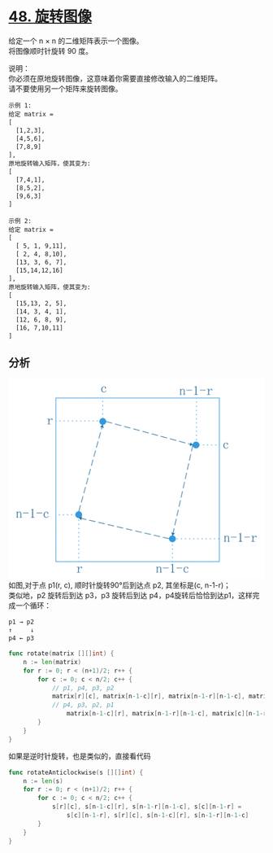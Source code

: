 # [48. 旋转图像](https://leetcode-cn.com/problems/rotate-image)
给定一个 n × n 的二维矩阵表示一个图像。  
将图像顺时针旋转 90 度。

说明：  
你必须在原地旋转图像，这意味着你需要直接修改输入的二维矩阵。  
请不要使用另一个矩阵来旋转图像。
```
示例 1:
给定 matrix =
[
  [1,2,3],
  [4,5,6],
  [7,8,9]
],
原地旋转输入矩阵，使其变为:
[
  [7,4,1],
  [8,5,2],
  [9,6,3]
]

示例 2:
给定 matrix =
[
  [ 5, 1, 9,11],
  [ 2, 4, 8,10],
  [13, 3, 6, 7],
  [15,14,12,16]
],
原地旋转输入矩阵，使其变为:
[
  [15,13, 2, 5],
  [14, 3, 4, 1],
  [12, 6, 8, 9],
  [16, 7,10,11]
]
```
## 分析
![](rotateMatrix.png)  
如图,对于点 p1(r, c), 顺时针旋转90°后到达点 p2, 其坐标是(c, n-1-r)；  
类似地，p2 旋转后到达 p3，p3 旋转后到达 p4，p4旋转后恰恰到达p1，这样完成一个循环：
```
p1 → p2
↑     ↓
p4 ← p3
```

```go
func rotate(matrix [][]int) {
	n := len(matrix)
	for r := 0; r < (n+1)/2; r++ {
		for c := 0; c < n/2; c++ {
			// p1, p4, p3, p2
			matrix[r][c], matrix[n-1-c][r], matrix[n-1-r][n-1-c], matrix[c][n-1-r] =
			// p4, p3, p2, p1
				matrix[n-1-c][r], matrix[n-1-r][n-1-c], matrix[c][n-1-r], matrix[r][c]
		}
	}
}
```
如果是逆时针旋转，也是类似的，直接看代码
```go
func rotateAnticlockwise(s [][]int) {
	n := len(s)
	for r := 0; r < (n+1)/2; r++ {
		for c := 0; c < n/2; c++ {
			s[r][c], s[n-1-c][r], s[n-1-r][n-1-c], s[c][n-1-r] =
				s[c][n-1-r], s[r][c], s[n-1-c][r], s[n-1-r][n-1-c]
		}
	}
}
```